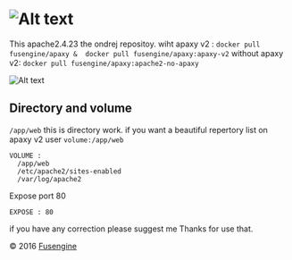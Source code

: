 ![Alt text](http://www.fusengine.ch/img/apaxy-v2.svg)
========================================================

This apache2.4.23 the ondrej repositoy.
wiht apaxy v2 : `docker pull fusengine/apaxy &  docker pull fusengine/apaxy:apaxy-v2`
without apaxy v2: `docker pull fusengine/apaxy:apache2-no-apaxy`

![Alt text](http://www.fusengine.ch/img/apaxy-v2.png)

Directory and volume
--------------------

`/app/web` this is directory work. if you want a beautiful repertory list on apaxy v2 user `volume:/app/web`

```
VOLUME :
  /app/web
  /etc/apache2/sites-enabled
  /var/log/apache2
```

Expose port 80

```
EXPOSE : 80
```

if you have any correction please suggest me Thanks for use that.

&copy; 2016 [Fusengine](http://fusengine.com)
